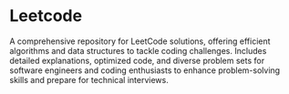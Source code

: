 # Leetcode
A comprehensive repository for LeetCode solutions, offering efficient algorithms and data structures to tackle coding challenges. Includes detailed explanations, optimized code, and diverse problem sets for software engineers and coding enthusiasts to enhance problem-solving skills and prepare for technical interviews.
